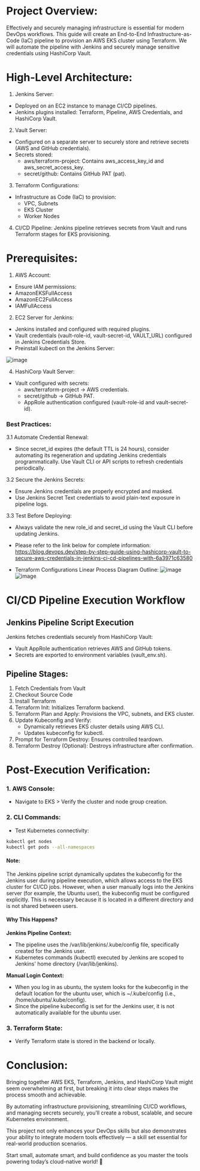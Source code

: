 # Project Overview:
Effectively and securely managing infrastructure is essential for modern DevOps workflows. This guide will create an End-to-End Infrastructure-as-Code (IaC) pipeline to provision an AWS EKS cluster using Terraform. We will automate the pipeline with Jenkins and securely manage sensitive credentials using HashiCorp Vault.

# High-Level Architecture:
1. Jenkins Server:
- Deployed on an EC2 instance to manage CI/CD pipelines.
- Jenkins plugins installed: Terraform, Pipeline, AWS Credentials, and HashiCorp Vault.

2. Vault Server:
- Configured on a separate server to securely store and retrieve secrets (AWS and GitHub credentials).
- Secrets stored:
  - aws/terraform-project: Contains aws_access_key_id and aws_secret_access_key.
  - secret/github: Contains GitHub PAT (pat).

3. Terraform Configurations:
- Infrastructure as Code (IaC) to provision:
  - VPC, Subnets
  - EKS Cluster
  - Worker Nodes

4. CI/CD Pipeline:
Jenkins pipeline retrieves secrets from Vault and runs Terraform stages for EKS provisioning.

# Prerequisites:
1. AWS Account:
  - Ensure IAM permissions:
  - AmazonEKSFullAccess
  - AmazonEC2FullAccess
  - IAMFullAccess

2. EC2 Server for Jenkins:
- Jenkins installed and configured with required plugins.
- Vault credentials (vault-role-id, vault-secret-id, VAULT_URL) configured in Jenkins Credentials Store.
- Preinstall kubectl on the Jenkins Server:
  
![image](https://github.com/user-attachments/assets/bc7015ed-e622-40dc-b48b-9203b5a73211)


4. HashiCorp Vault Server:
- Vault configured with secrets:
  - aws/terraform-project → AWS credentials.
  - secret/github → GitHub PAT.
  - AppRole authentication configured (vault-role-id and vault-secret-id).

### Best Practices:
3.1 Automate Credential Renewal:
- Since secret_id expires (the default TTL is 24 hours), consider automating its regeneration and updating Jenkins credentials programmatically.
Use Vault CLI or API scripts to refresh credentials periodically.

3.2 Secure the Jenkins Secrets:
- Ensure Jenkins credentials are properly encrypted and masked.
- Use Jenkins Secret Text credentials to avoid plain-text exposure in pipeline logs.

3.3 Test Before Deploying:
- Always validate the new role_id and secret_id using the Vault CLI before updating Jenkins.
- Please refer to the link below for complete information:
  https://blog.devops.dev/step-by-step-guide-using-hashicorp-vault-to-secure-aws-credentials-in-jenkins-ci-cd-pipelines-with-6a3971c63580

- Terraform Configurations Linear Process Diagram Outline:
  ![image](https://github.com/user-attachments/assets/0a4d04f8-f62d-40a1-8e8c-9602b0f34774)
  ![image](https://github.com/user-attachments/assets/81d3632d-6df3-4949-a896-ae7dead86dec)

# CI/CD Pipeline Execution Workflow
## Jenkins Pipeline Script Execution
Jenkins fetches credentials securely from HashiCorp Vault:
  - Vault AppRole authentication retrieves AWS and GitHub tokens.
  - Secrets are exported to environment variables (vault_env.sh).
## Pipeline Stages:
1. Fetch Credentials from Vault
2. Checkout Source Code
3. Install Terraform
4. Terraform Init: Initializes Terraform backend.
5. Terraform Plan and Apply: Provisions the VPC, subnets, and EKS cluster.
6. Update Kubeconfig and Verify:
   - Dynamically retrieves EKS cluster details using AWS CLI.
   - Updates kubeconfig for kubectl.
7. Prompt for Terraform Destroy: Ensures controlled teardown.
8. Terraform Destroy (Optional): Destroys infrastructure after confirmation.

# Post-Execution Verification:
### **1. AWS Console:**
- Navigate to EKS > Verify the cluster and node group creation.
  
### **2. CLI Commands:**
- Test Kubernetes connectivity:
```bash
kubectl get nodes
kubectl get pods --all-namespaces
  ```  

#### Note:
The Jenkins pipeline script dynamically updates the kubeconfig for the Jenkins user during pipeline execution, which allows access to the EKS cluster for CI/CD jobs. However, when a user manually logs into the Jenkins server (for example, the Ubuntu user), the kubeconfig must be configured explicitly. This is necessary because it is located in a different directory and is not shared between users.

#### Why This Happens?

**Jenkins Pipeline Context:**

- The pipeline uses the /var/lib/jenkins/.kube/config file, specifically created for the Jenkins user.
- Kubernetes commands (kubectl) executed by Jenkins are scoped to Jenkins' home directory (/var/lib/jenkins).

**Manual Login Context:**
- When you log in as ubuntu, the system looks for the kubeconfig in the default location for the ubuntu user, which is ~/.kube/config (i.e., /home/ubuntu/.kube/config).
- Since the pipeline kubeconfig is set for the Jenkins user, it is not automatically available for the ubuntu user.

### **3. Terraform State:**
- Verify Terraform state is stored in the backend or locally.

# Conclusion:
Bringing together AWS EKS, Terraform, Jenkins, and HashiCorp Vault might seem overwhelming at first, but breaking it into clear steps makes the process smooth and achievable.

 By automating infrastructure provisioning, streamlining CI/CD workflows, and managing secrets securely, you’ll create a robust, scalable, and secure Kubernetes environment.

This project not only enhances your DevOps skills but also demonstrates your ability to integrate modern tools effectively — a skill set essential for real-world production scenarios.

Start small, automate smart, and build confidence as you master the tools powering today’s cloud-native world! 🚀
